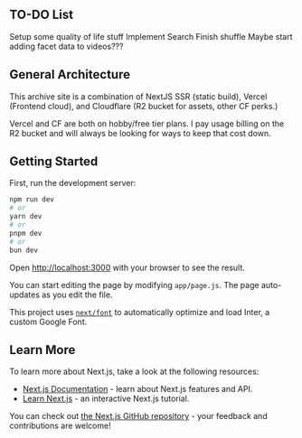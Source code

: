 ## TO-DO List
Setup some quality of life stuff
Implement Search
Finish shuffle
Maybe start adding facet data to videos???

## General Architecture

This archive site is a combination of NextJS SSR (static build), Vercel (Frontend cloud), and Cloudflare (R2 bucket for assets, other CF perks.)

Vercel and CF are both on hobby/free tier plans. I pay usage billing on the R2 bucket and will always be looking for ways to keep that cost down.

## Getting Started
First, run the development server:

```bash
npm run dev
# or
yarn dev
# or
pnpm dev
# or
bun dev
```

Open [http://localhost:3000](http://localhost:3000) with your browser to see the result.

You can start editing the page by modifying `app/page.js`. The page auto-updates as you edit the file.

This project uses [`next/font`](https://nextjs.org/docs/basic-features/font-optimization) to automatically optimize and load Inter, a custom Google Font.

## Learn More

To learn more about Next.js, take a look at the following resources:

- [Next.js Documentation](https://nextjs.org/docs) - learn about Next.js features and API.
- [Learn Next.js](https://nextjs.org/learn) - an interactive Next.js tutorial.

You can check out [the Next.js GitHub repository](https://github.com/vercel/next.js/) - your feedback and contributions are welcome!
